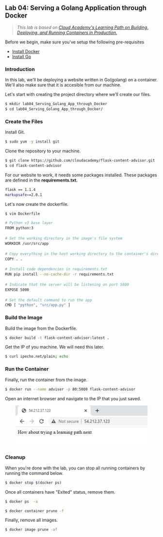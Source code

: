 ## Lab 04: Serving a Golang Application through Docker 

> *This lab is based on [Cloud Academy's Learning Path on Building, Deploying, and Running Containers in Production.](https://cloudacademy.com/learning-paths/building-deploying-and-running-containers-in-production-1-888/)*

Before we begin, make sure you've setup the following pre-requisites

  - [Install Docker](../README.md#pre-requisites)
  - [Install Go](../README.md#pre-requisites)

### Introduction

In this lab, we'll be deploying a website written in Go(golang) on a container. We'll also make sure that it is accesible from our machine. 

Let's start with creating the project directory where we'll create our files.

```bash
$ mkdir lab04_Serving_Golang_App_through_Docker
$ cd lab04_Serving_Golang_App_through_Docker/
```

### Create the Files 

Install Git.

```bash
$ sudo yum -y install git 
```

Clone the repository to your machine.

```bash
$ git clone https://github.com/cloudacademy/flask-content-advisor.git
$ cd flask-content-advisor 
```

For our website to work, it needs some packages installed. These packages are defined in the **requirements.txt.**

```bash
flask == 1.1.4
markupsafe==2.0.1 
```

Let's now create the dockerfile.

```bash
$ vim Dockerfile 
```
```bash
# Python v3 base layer
FROM python:3

# Set the working directory in the image's file system
WORKDIR /usr/src/app

# Copy everything in the host working directory to the container's directory
COPY . .

# Install code dependencies in requirements.txt
RUN pip install --no-cache-dir -r requirements.txt

# Indicate that the server will be listening on port 5000
EXPOSE 5000

# Set the default command to run the app
CMD [ "python", "src/app.py" ] 
```

### Build the Image 

Build the image from the Dockerfile.

```bash
$ docker build -t flask-content-advisor:latest . 
```

Get the IP of you machine. We will need this later.

```bash
$ curl ipecho.net/plain; echo 
```

### Run the Container

Finally, run the container from the image.

```bash
$ docker run --name advisor -p 80:5000 flask-content-advisor 
```

Open an internet browser and navigate to the IP that you just saved.

<p align=center>
<img src="../Images/lab04flaskwebsiteworking.png">
</p>


### Cleanup 

When you're done with the lab, you can stop all running containers by running the command below.

```bash
$ docker stop $(docker ps) 
```

Once all containers have "Exited" status, remove them.

```bash
$ docker ps  -a 
```
```bash
$ docker container prune -f 
```

Finally, remove all images.

```bash
$ docker image prune -af 
```
